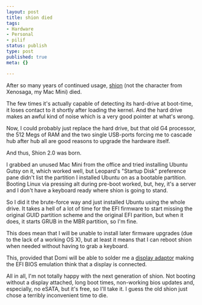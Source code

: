 ```yaml
---
layout: post
title: shion died
tags:
- Hardware
- Personal
- pilif
status: publish
type: post
published: true
meta: {}

---
```

<p>After so many years of continued usage, <a href="/archives/291-Computers-under-my-command-Issue-1-shion.html">shion</a> (not the character from Xenosaga, my Mac Mini) died.</p>
<p>The few times it's actually capable of detecting its hard-drive at boot-time, it loses contact to it shortly after loading the kernel. And the hard drive makes an awful kind of noise which is a very good pointer at what's wrong.</p>
<p>Now, I could probably just replace the hard drive, but that old G4 processor, the 512 Megs of RAM and the two single USB-ports forcing me to cascade hub after hub all are good reasons to upgrade the hardware itself.</p>
<p>And thus, Shion 2.0 was born.</p>
<p>I grabbed an unused Mac Mini from the office and tried installing Ubuntu Gutsy on it, which worked well, but Leopard's "Startup Disk" preference pane didn't list the partition I installed Ubuntu on as a bootable partition. Booting Linux via pressing alt during pre-boot worked, but, hey, it's a server and I don't have a keyboard ready where shion is going to stand.</p>
<p>So I did it the brute-force way and just installed Ubuntu using the whole drive. It takes a hell of a lot of time for the EFI firmware to start missing the original GUID partition scheme and the original EFI parition, but when it does, it starts GRUB in the MBR partition, so I'm fine.</p>
<p>This does mean that I will be unable to install later firmware upgrades (due to the lack of a working OS X), but at least it means that I can reboot shion when needed without having to grab a keyboard.</p>
<p>This, provided that Domi will be able to solder me a <a href="http://www.mythic-beasts.com/support/macminicolo_howto.html">display adaptor</a> making the EFI BIOS emulation think that a display is connected.</p>
<p>All in all, I'm not totally happy with the next generation of shion. Not booting without a display attached, long boot times, non-working bios updates and, especially, no eSATA, but it's free, so I'll take it. I guess the old shion just chose a terribly inconvenient time to die.</p>
